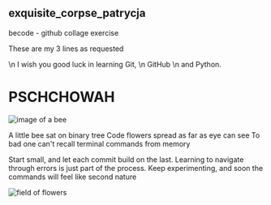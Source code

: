 ## exquisite_corpse_patrycja
becode - github collage exercise

These are my 3
lines 
as requested

\n I wish you good luck in learning Git, \n GitHub \n and Python.

# **PSCHCHOWAH**

![image of a bee](https://media.istockphoto.com/id/888100500/vector/engraving-illustration-of-honey-bee.jpg?s=612x612&w=0&k=20&c=HmjIXOcsxc9nd8KIGS5y91cVz-4q5WwveahfyPRykOE=)

A little bee sat on binary tree
Code flowers spread as far as eye can see
To bad one can't recall terminal commands from memory

Start small, and let each commit build on the last.
Learning to navigate through errors is just part of the process.
Keep experimenting, and soon the commands will feel like second nature

![field of flowers](https://img.freepik.com/free-photo/beautiful-blooming-flower-field-spring-season_23-2150790346.jpg?t=st=1729173480~exp=1729177080~hmac=c98b98b4d60535f2b343cb3aa23a506ded3f8df8820b039cfc18063f064c0880&w=1380)